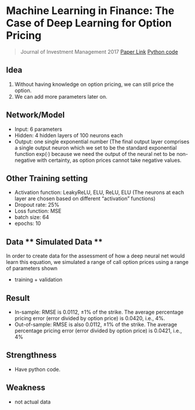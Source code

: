 # Machine Learning in Finance: The Case of Deep Learning for Option Pricing

> Journal of Investment Management 2017
[Paper Link](https://srdas.github.io/Papers/BlackScholesNN.pdf)
[Python code](https://srdas.github.io/DLBook/DeepLearningWithPython.html#option-pricing)


## Idea
1. Without having knowledge on option pricing, we can still price the option.
2. We can add more parameters later on.


## Network/Model
* Input: 6 parameters
* Hidden: 4 hidden layers of 100 neurons each
* Output: one single exponential number (The final output layer comprises a single output neuron which we set to be the standard exponential function exp(·) because we need the output of the neural net to be non-negative with certainty, as option prices cannot take negative values.


## Other Training setting
* Activation function: LeakyReLU, ELU, ReLU, ELU (The neurons at each layer are chosen based on different “activation” functions)
* Dropout rate: 25%
* Loss function: MSE
* batch size: 64
* epochs: 10


## Data ** Simulated Data **
In order to create data for the assessment of how a deep neural net would learn this equation, we simulated a range of call option prices using a range of parameters shown
* training + validation

## Result
* In-sample: RMSE is 0.0112, ±1% of the strike. The average percentage pricing error (error divided by option price) is 0.0420, i.e., 4%.
* Out-of-sample: RMSE is also 0.0112, ±1% of the strike. The average percentage pricing error (error divided by option price) is 0.0421, i.e., 4%

## Strengthness
* Have python code.


## Weakness
* not actual data
